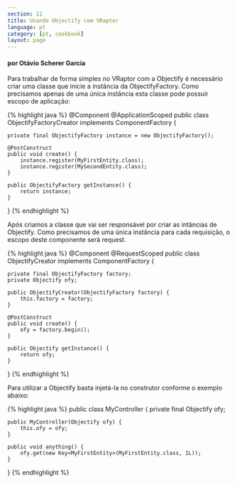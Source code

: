 ```yaml
---
section: 11
title: Usando Objectify com VRaptor
language: pt
category: [pt, cookbook]
layout: page
---
```


<h4>por Otávio Scherer Garcia</h4>

Para trabalhar de forma simples no VRaptor com a Objectify é necessário criar uma classe que inicie a instância da ObjectifyFactory. Como precisamos apenas de uma única instância esta classe pode possuir escopo de aplicação:

{% highlight java %}
@Component
@ApplicationScoped
public class ObjectifyFactoryCreator
    implements ComponentFactory<ObjectifyFactory> {

    private final ObjectifyFactory instance = new ObjectifyFactory();

    @PostConstruct
    public void create() {
        instance.register(MyFirstEntity.class);
        instance.register(MySecondEntity.class);
    }

    public ObjectifyFactory getInstance() {
        return instance;
    }
}
{% endhighlight %}

Após criamos a classe que vai ser responsável por criar as intâncias de Objectify. Como precisamos de uma única instância para cada requisição, o escopo deste componente será request.

{% highlight java %}
@Component
@RequestScoped
public class ObjectifyCreator
    implements ComponentFactory<Objectify> {

    private final ObjectifyFactory factory;
    private Objectify ofy;

    public ObjectifyCreator(ObjectifyFactory factory) {
        this.factory = factory;
    }

    @PostConstruct
    public void create() {
        ofy = factory.begin();
    }

    public Objectify getInstance() {
        return ofy;
    }
}
{% endhighlight %}

Para utilizar a Objectify basta injetá-la no construtor conforme o exemplo abaixo:

{% highlight java %}
public class MyController {
    private final Objectify ofy;

    public MyController(Objectify ofy) {
        this.ofy = ofy;
    }

    public void anything() {
        ofy.get(new Key<MyFirstEntity>(MyFirstEntity.class, 1L));
    }
}
{% endhighlight %}
